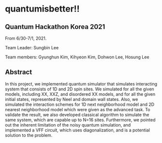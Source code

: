 # quantumisbetter!!

## Quantum Hackathon Korea 2021

From 6/30-7/1, 2021.

Team Leader: Sungbin Lee

Team members: Gyunghun Kim, Kihyeon Kim, Dohwon Lee, Hosung Lee


## Abstract

In this project, we implemented quantum simulator that simulates interacting
system that consists of 1D and 2D spin sites. We simulated for all the given
models, including XX, XXZ, and disordered XX models, and for all the given
initial states, represented by Neel and domain wall states. Also, we
simulated the interaction schemes for 1D next neighborhood model and 2D nearest
neighborhood model which were given as the advanced task. To validate the result, we
also developed classical algorithm to simulate the same system, which are capable
up to N=16 sites. Furthermore, we pointed out the inherent limitation of the
noisy quantum simulation, and implemented a VFF circuit, which uses
diagonalization, and is a potential solution to the problem.
